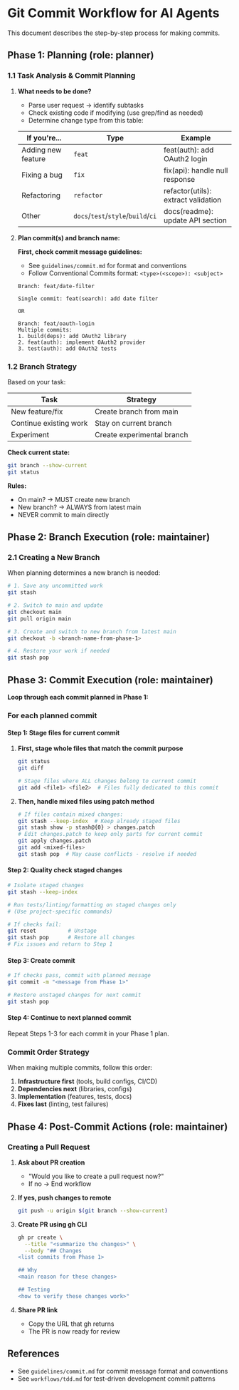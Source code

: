 # Git Commit Workflow for AI Agents

This document describes the step-by-step process for making commits.

## Phase 1: Planning (role: planner)

### 1.1 Task Analysis & Commit Planning

1. **What needs to be done?**
   - Parse user request → identify subtasks
   - Check existing code if modifying (use grep/find as needed)
   - Determine change type from this table:

   | If you're... | Type | Example |
   |-------------|------|---------|
   | Adding new feature | `feat` | feat(auth): add OAuth2 login |
   | Fixing a bug | `fix` | fix(api): handle null response |
   | Refactoring | `refactor` | refactor(utils): extract validation |
   | Other | `docs`/`test`/`style`/`build`/`ci` | docs(readme): update API section |

2. **Plan commit(s) and branch name:**

   **First, check commit message guidelines:**
   - See `guidelines/commit.md` for format and conventions
   - Follow Conventional Commits format: `<type>(<scope>): <subject>`

   ```text
   Branch: feat/date-filter
   
   Single commit: feat(search): add date filter

   OR

   Branch: feat/oauth-login
   Multiple commits:
   1. build(deps): add OAuth2 library
   2. feat(auth): implement OAuth2 provider
   3. test(auth): add OAuth2 tests
   ```

### 1.2 Branch Strategy

Based on your task:

| Task | Strategy |
|------|----------|
| New feature/fix | Create branch from main |
| Continue existing work | Stay on current branch |
| Experiment | Create experimental branch |

**Check current state:**

```bash
git branch --show-current
git status
```

**Rules:**

- On main? → MUST create new branch
- New branch? → ALWAYS from latest main
- NEVER commit to main directly

## Phase 2: Branch Execution (role: maintainer)

### 2.1 Creating a New Branch

When planning determines a new branch is needed:

```bash
# 1. Save any uncommitted work
git stash

# 2. Switch to main and update
git checkout main
git pull origin main

# 3. Create and switch to new branch from latest main
git checkout -b <branch-name-from-phase-1>

# 4. Restore your work if needed
git stash pop
```

## Phase 3: Commit Execution (role: maintainer)

**Loop through each commit planned in Phase 1:**

### For each planned commit

#### Step 1: Stage files for current commit

1. **First, stage whole files that match the commit purpose**

   ```bash
   git status
   git diff

   # Stage files where ALL changes belong to current commit
   git add <file1> <file2>  # Files fully dedicated to this commit
   ```

2. **Then, handle mixed files using patch method**

   ```bash
   # If files contain mixed changes:
   git stash --keep-index  # Keep already staged files
   git stash show -p stash@{0} > changes.patch
   # Edit changes.patch to keep only parts for current commit
   git apply changes.patch
   git add <mixed-files>
   git stash pop  # May cause conflicts - resolve if needed
   ```

#### Step 2: Quality check staged changes

```bash
# Isolate staged changes
git stash --keep-index

# Run tests/linting/formatting on staged changes only
# (Use project-specific commands)

# If checks fail:
git reset          # Unstage
git stash pop      # Restore all changes
# Fix issues and return to Step 1
```

#### Step 3: Create commit

```bash
# If checks pass, commit with planned message
git commit -m "<message from Phase 1>"

# Restore unstaged changes for next commit
git stash pop
```

#### Step 4: Continue to next planned commit

Repeat Steps 1-3 for each commit in your Phase 1 plan.

### Commit Order Strategy

When making multiple commits, follow this order:

1. **Infrastructure first** (tools, build configs, CI/CD)
2. **Dependencies next** (libraries, configs)
3. **Implementation** (features, tests, docs)
4. **Fixes last** (linting, test failures)

## Phase 4: Post-Commit Actions (role: maintainer)

### Creating a Pull Request

1. **Ask about PR creation**
   - "Would you like to create a pull request now?"
   - If no → End workflow

2. **If yes, push changes to remote**

   ```bash
   git push -u origin $(git branch --show-current)
   ```

3. **Create PR using gh CLI**

   ```bash
   gh pr create \
     --title "<summarize the changes>" \
     --body "## Changes
   <list commits from Phase 1>

   ## Why
   <main reason for these changes>

   ## Testing
   <how to verify these changes work>"
   ```

4. **Share PR link**
   - Copy the URL that gh returns
   - The PR is now ready for review

## References

- See `guidelines/commit.md` for commit message format and conventions
- See `workflows/tdd.md` for test-driven development commit patterns
